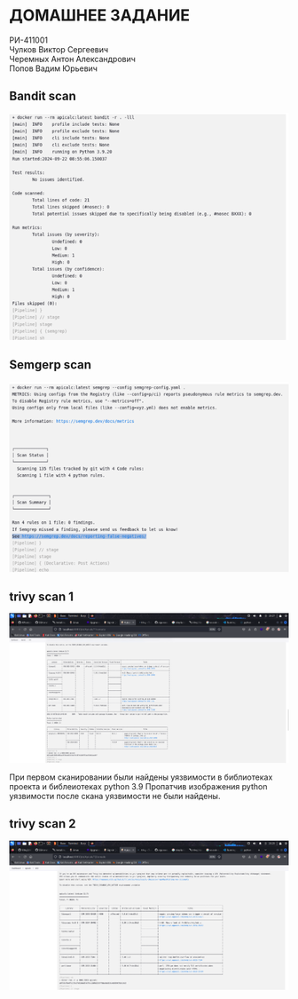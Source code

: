 # ДОМАШНЕЕ ЗАДАНИЕ
РИ-411001  
Чулков Виктор Сергеевич  
Черемных Антон Александрович  
Попов Вадим Юрьевич  

## Bandit scan

![bandit](png/image.png)

## Semgerp scan

![semgrep](png/img1.png)

## trivy scan 1

![trivy_scan1](png/trivy_scan1.png)


При первом сканировании были найдены уязвимости в библиотеках проекта и библеиотеках python 3.9 Пропатчив изображения python уязвимости после скана уязвимости не были найдены.


## trivy scan 2

![trivy_scan2](png/trivy_scan2.png)